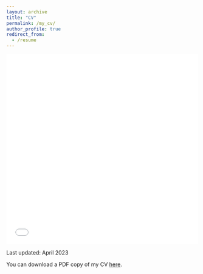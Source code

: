 ```yaml
---
layout: archive
title: "CV"
permalink: /my_cv/
author_profile: true
redirect_from:
  - /resume
---
```


<iframe src="/files/paper1.pdf" width="100%" height="500" frameborder="no" border="0" marginwidth="0" marginheight="0"></iframe>

Last updated: April 2023

You can download a PDF copy of my CV [here](/files/paper1.pdf).
